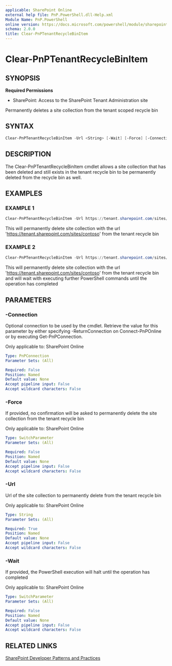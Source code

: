 ```yaml
---
applicable: SharePoint Online
external help file: PnP.PowerShell.dll-Help.xml
Module Name: PnP.PowerShell
online version: https://docs.microsoft.com/powershell/module/sharepoint-pnp/clear-pnptenantrecyclebinitem
schema: 2.0.0
title: Clear-PnPTenantRecycleBinItem
---
```


# Clear-PnPTenantRecycleBinItem

## SYNOPSIS

**Required Permissions**

* SharePoint: Access to the SharePoint Tenant Administration site

Permanently deletes a site collection from the tenant scoped recycle bin

## SYNTAX

```powershell
Clear-PnPTenantRecycleBinItem -Url <String> [-Wait] [-Force] [-Connection <PnPConnection>] [<CommonParameters>]
```

## DESCRIPTION
The Clear-PnPTenantRecycleBinItem cmdlet allows a site collection that has been deleted and still exists in the tenant recycle bin to be permanently deleted from the recycle bin as well.

## EXAMPLES

### EXAMPLE 1
```powershell
Clear-PnPTenantRecycleBinItem -Url https://tenant.sharepoint.com/sites/contoso
```

This will permanently delete site collection with the url 'https://tenant.sharepoint.com/sites/contoso' from the tenant recycle bin

### EXAMPLE 2
```powershell
Clear-PnPTenantRecycleBinItem -Url https://tenant.sharepoint.com/sites/contoso -Wait
```

This will permanently delete site collection with the url 'https://tenant.sharepoint.com/sites/contoso' from the tenant recycle bin and will wait with executing further PowerShell commands until the operation has completed

## PARAMETERS

### -Connection
Optional connection to be used by the cmdlet. Retrieve the value for this parameter by either specifying -ReturnConnection on Connect-PnPOnline or by executing Get-PnPConnection.

Only applicable to: SharePoint Online

```yaml
Type: PnPConnection
Parameter Sets: (All)

Required: False
Position: Named
Default value: None
Accept pipeline input: False
Accept wildcard characters: False
```

### -Force
If provided, no confirmation will be asked to permanently delete the site collection from the tenant recycle bin

Only applicable to: SharePoint Online

```yaml
Type: SwitchParameter
Parameter Sets: (All)

Required: False
Position: Named
Default value: None
Accept pipeline input: False
Accept wildcard characters: False
```

### -Url
Url of the site collection to permanently delete from the tenant recycle bin

Only applicable to: SharePoint Online

```yaml
Type: String
Parameter Sets: (All)

Required: True
Position: Named
Default value: None
Accept pipeline input: False
Accept wildcard characters: False
```

### -Wait
If provided, the PowerShell execution will halt until the operation has completed

Only applicable to: SharePoint Online

```yaml
Type: SwitchParameter
Parameter Sets: (All)

Required: False
Position: Named
Default value: None
Accept pipeline input: False
Accept wildcard characters: False
```

## RELATED LINKS

[SharePoint Developer Patterns and Practices](https://aka.ms/sppnp)